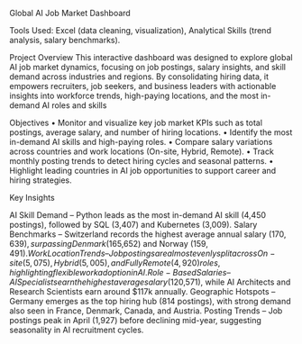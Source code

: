 Global AI Job Market Dashboard

Tools Used: Excel (data cleaning, visualization), Analytical Skills (trend analysis, salary benchmarks).

Project Overview This interactive dashboard was designed to explore global AI job market dynamics, focusing on job postings, salary insights, and skill demand across industries and regions. By consolidating hiring data, it empowers recruiters, job seekers, and business leaders with actionable insights into workforce trends, high-paying locations, and the most in-demand AI roles and skills

Objectives • Monitor and visualize key job market KPIs such as total postings, average salary, and number of hiring locations. • Identify the most in-demand AI skills and high-paying roles. • Compare salary variations across countries and work locations (On-site, Hybrid, Remote). • Track monthly posting trends to detect hiring cycles and seasonal patterns. • Highlight leading countries in AI job opportunities to support career and hiring strategies.

Key Insights

AI Skill Demand – Python leads as the most in-demand AI skill (4,450 postings), followed by SQL (3,407) and Kubernetes (3,009).
Salary Benchmarks – Switzerland records the highest average annual salary ($170,639), surpassing Denmark ($165,652) and Norway ($159,491).
Work Location Trends – Job postings are almost evenly split across On-site (5,075), Hybrid (5,005), and Fully Remote (4,920) roles, highlighting flexible work adoption in AI.
Role-Based Salaries – AI Specialists earn the highest average salary ($120,571), while AI Architects and Research Scientists earn around $117k annually.
Geographic Hotspots – Germany emerges as the top hiring hub (814 postings), with strong demand also seen in France, Denmark, Canada, and Austria.
Posting Trends – Job postings peak in April (1,927) before declining mid-year, suggesting seasonality in AI recruitment cycles.
